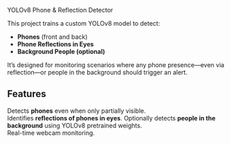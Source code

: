  YOLOv8 Phone & Reflection Detector

This project trains a custom YOLOv8 model to detect:  
-  **Phones** (front and back)  
-  **Phone Reflections in Eyes**  
-  **Background People (optional)**

It’s designed for monitoring scenarios where any phone presence—even via reflection—or people in the background should trigger an alert.


##  Features
 Detects **phones** even when only partially visible.  
 Identifies **reflections of phones in eyes**.   Optionally detects **people in the background** using YOLOv8 pretrained weights.  
 Real-time webcam monitoring.  

